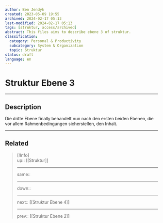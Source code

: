 ```yaml
---
author: Ben Jendyk
created: 2023-05-09 19:55
archived: 2024-02-17 05:13
last-modified: 2024-02-17 05:13
tags: [struktur, access/archived]
abstract: This files aims to describe ebene 3 of struktur.
classification:
  category: Personal & Productivity
  subcategory: System & Organization
  topic: Struktur
status: draft
language: en
---
```


# Struktur Ebene 3

---

## Description

Die dritte Ebene finally behandelt nun nach den ersten beiden Ebenen, die vor allem Rahmenbedingungen sicherstellen, den Inhalt.

---

## Related

> [!Info]  
> up:: [[Struktur]]
> - ---
> same::
> - ---
> down::
> - ---
> next:: [[Struktur Ebene 4]]
> - ---
> prev:: [[Struktur Ebene 2]]
